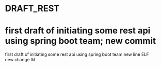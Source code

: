 # DRAFT_REST

first draft of initiating some rest api using spring boot team; new commit
=======
first draft of initiating some rest api using spring boot team
new line
ELF
new change
lkl